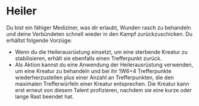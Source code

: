 # Heiler

Du bist ein fähiger Mediziner, was dir erlaubt, Wunden rasch zu behandeln und deine Verbündeten schnell wieder in den Kampf zurückzuschicken. Du erhältst folgende Vorzüge:

- Wenn du die Heilerausrüstung einsetzt, um eine sterbende Kreatur zu stabilisieren, erhält sie ebenfalls einen Trefferpunkt zurück.
- Als Aktion kannst du eine Anwendung der Heilerausrüstung verwenden, um eine Kreatur zu behandeln und bei ihr 1W6+4 Trefferpunkte wiederherzustellen plus einer Anzahl an Trefferpunkten, die den maximalen Trefferwürfeln einer Kreatur entsprechen. Die Kreatur kann erst erneut von diesem Talent profizieren, nachdem sie eine kurze oder lange Rast beendet hat.